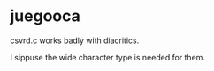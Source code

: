 # juegooca

csvrd.c works badly with diacritics.

I sippuse the wide character type is needed for them.
